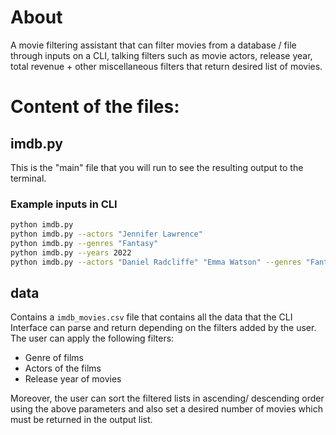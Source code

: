 # About

A movie filtering assistant that can filter movies from a database / file through inputs on a CLI, talking filters
such as movie actors, release year, total revenue + other miscellaneous filters that return desired list of movies.

# Content of the files:

## imdb.py
This is the "main" file that you will run to see the resulting output to the terminal.

### Example inputs in CLI
```sh
python imdb.py
python imdb.py --actors "Jennifer Lawrence"
python imdb.py --genres "Fantasy"
python imdb.py --years 2022
python imdb.py --actors "Daniel Radcliffe" "Emma Watson" --genres "Fantasy"
```

## data
Contains a `imdb_movies.csv` file that contains all the data that the CLI Interface can parse and return depending on the filters added by the user. The user can apply the following filters: 

- Genre of films
- Actors of the films
- Release year of movies

Moreover, the user can sort the filtered lists in ascending/ descending order using the above parameters and also set a desired number of movies which must be returned in the output list.

